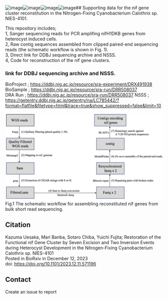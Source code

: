 ![image](https://github.com/kazumaxneo/RHGR/assets/20102961/093ec271-c374-4706-af82-1f56445f17ef)![image](https://github.com/kazumaxneo/RHGR/assets/20102961/90af57d2-3854-4ab6-b4a3-bfe85bf987b4)![image](https://github.com/kazumaxneo/RHGR/assets/20102961/b9615cbe-f627-4e0e-af77-fcaea87edb64)![image](https://github.com/kazumaxneo/RHGR/assets/20102961/1c3d8335-f034-43a1-997a-e363188addca)## Supporting data for the nif gene cluster reconstitution in the Nitrogen-Fixing Cyanobacterium Calothrix sp. NIES-4101. 
  
   
This repository includes;  
1, Sanger sequencing reads for PCR amplifing nifH1DKB genes from heterocyst induced cells.  
2, Raw contig sequences assembled from clipped paired-end sequencing reads (the schematic workflow is shown in Fig. 1).   
3, Direct link for DDBJ sequencing archive and NSSS.   
4, Code for reconstruction of the nif gene clusters.  

### link for DDBJ sequencing archive and NSSS.   
BioProject <PRJDB16824>; https://ddbj.nig.ac.jp/resource/sra-experiment/DRX491938  
BioSample <SAMD00651075>; https://ddbj.nig.ac.jp/resource/sra-run/DRR508037  
DRA Run <DRR508037>; https://ddbj.nig.ac.jp/resource/sra-run/DRR508037
NSSS <LC785442>; https://getentry.ddbj.nig.ac.jp/getentry/na/LC785442/?format=flatfile&filetype=html&trace=true&show_suppressed=false&limit=10

  
![Fi1](img/Fig1.png)
Fig.1 The schematic workflow for assembling reconstituted nif genes from bulk short read sequencing. 

## Citation  
Kazuma Uesaka, Mari Banba, Sotaro Chiba,  Yuichi Fujita; Restoration of the Functional nif Gene Cluster by Seven Excision and Two Inversion Events during Heterocyst Development in the Nitrogen-Fixing Cyanobacterium Calothrix sp. NIES-4101  
Posted in BioRxiv in December 12, 2023  
doi: https://doi.org/10.1101/2023.12.11.571196
 
## Contact
Create an issue to report
